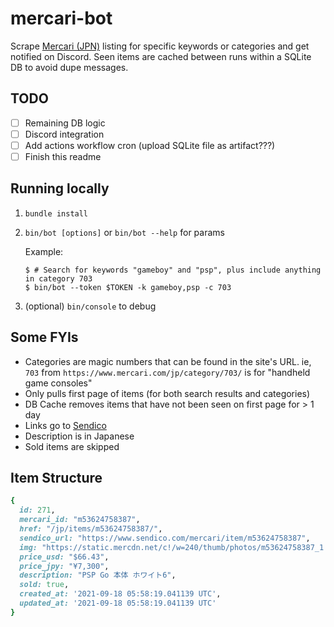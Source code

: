 # mercari-bot

Scrape [Mercari (JPN)](https://www.mercari.jp/) listing for specific keywords or
categories and get notified on Discord. Seen items are cached between runs
within a SQLite DB to avoid dupe messages.

## TODO

- [ ] Remaining DB logic
- [ ] Discord integration
- [ ] Add actions workflow cron (upload SQLite file as artifact???)
- [ ] Finish this readme

## Running locally
1. `bundle install`
2. `bin/bot [options]` or `bin/bot --help` for params

    Example:
    ```console
    $ # Search for keywords "gameboy" and "psp", plus include anything in category 703
    $ bin/bot --token $TOKEN -k gameboy,psp -c 703
    ```
3. (optional) `bin/console` to debug

## Some FYIs
- Categories are magic numbers that can be found in the site's URL. ie, `703` from `https://www.mercari.com/jp/category/703/` is for "handheld game consoles"
- Only pulls first page of items (for both search results and categories)
- DB Cache removes items that have not been seen on first page for > 1 day
- Links go to [Sendico](https://www.sendico.com/)
- Description is in Japanese
- Sold items are skipped

## Item Structure

```ruby
{
  id: 271,
  mercari_id: "m53624758387",
  href: "/jp/items/m53624758387/",
  sendico_url: "https://www.sendico.com/mercari/item/m53624758387",
  img: "https://static.mercdn.net/c!/w=240/thumb/photos/m53624758387_1.jpg?1548550425",
  price_usd: "$66.43",
  price_jpy: "¥7,300",
  description: "PSP Go 本体 ホワイト6",
  sold: true,
  created_at: '2021-09-18 05:58:19.041139 UTC',
  updated_at: '2021-09-18 05:58:19.041139 UTC'
}
```